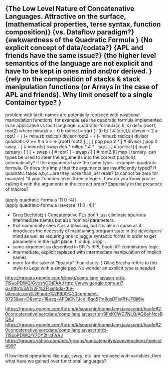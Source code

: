 {The Low Level Nature of Concatenative Languages. Attractive on the surface, (mathematical properties, terse syntax, function composition)}
{vs. Dataflow paradigm?}
{awkwardness of the Quadratic Formula }
{No explicit concept of data/codata?}
{APL and friends have the same issue?}
{the higher level semantics of the language are not explicit and have to be kept in ones mind and/or derived. }
{rely on the composition of stacks & stack manipulation functions (or Arrays in the case of APL and friends). Why limit oneself to a single Container type? }
---

problem with tacit:
names are potentially replaced with positional
manipulation functions. for example see the quadratic
formula implemented in an applicative vs tacit language:
quadratic-formula(a, b, c) def= (root1, root2)
where minusb = - 0 b
radical = sqrt (- (*b b) (* 4 (*a c))))
divisor =* 2 a
root1 = / (+ minusb radical) divisor
root2 = / (- minusb radical) divisor
quadratic-2 == # a b c => [root1 root2 ]
[ [ [ pop pop 2 * ] # divisor
[ pop 0 swap - ] # minusb
[ swap dup * rollup * 4 * - sqrt ] ] # radical
[i] map ]
ternary i
[ [ [ + swap / ] # root1
[ - swap / ] ] # root2
[i] map ]
ternary.
can types be used to steer the arguments into the correct
positions automatically? if the arguments have the same type...
example: quadratic formula. Or does this imply that the arguments
are insufficiently typed? if quadratic takes a,b,c...are they more than
just reals? (a cannot be zero for example)
"If your function takes three integers, how do you know you're calling it with the arguments in the correct order?
Especially in the presence of macros?\
\
(apply quadratic-formula '(1 0 -4))\
(apply quadratic-formula (reverse '(1 0 -4))"

- Greg Buchholz
{
Concatenative PLs don't just eliminate spurious intermediate names but also nominal parameters.
- that community sees it as a blessing, but it is also a curse as it introduces the necessity of maintaining program state in the developers' mind as well as requiring one to juggle syntactic forms in order to get parameters in the right place: flip dup, drop, ...
- same argument as described in SPJ's IFPL book IRT combinatory logic.
- intermediate, explicit replaced with intermediate manipulation of implicit names
- more for the sake of "beauty" than clarity.
}
Gilad Bracha refers to this style to Lego with a single peg. No wonder an explicit type is needed

<https://groups.google.com/d/msg/comp.lang.javascript/b-7lSuoPDWQ/GvoshODtFAAJ>
<http://www.google.com/url?q=http%3A%2F%2Flambda-the-ultimate.org%2Fnode%2F900%23comment-8723&sa=D&sntz=1&usg=AFQjCNFJceII8qo57m8gsDFisPHUFBji6w>

<https://groups.google.com/forum/#!searchin/comp.lang.javascript/haufe$20concatenative|sort:date/comp.lang.javascript/9FxKCWG7NLQ/AQ6ehNcsBQAJ>
<https://groups.google.com/forum/#!searchin/comp.lang.javascript/haufe$20concatenative|sort:date/comp.lang.javascript/b-7lSuoPDWQ/Y7DY2tr4FAAJ>
<https://groups.yahoo.com/neo/groups/concatenative/conversations/topics/4997>

If low-level operations like dup, swap, etc. are replaced with variables, then what have we gained over functional languages?
